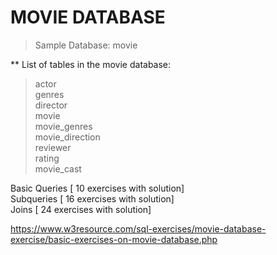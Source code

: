 # MOVIE DATABASE 

> Sample Database: movie

** List of tables in the movie database:

> actor<br/> 
> genres<br/>
> director<br/>
> movie<br/>
> movie_genres<br/>
> movie_direction<br/>
> reviewer<br/>
> rating<br/>
> movie_cast<br/>

Basic Queries [ 10 exercises with solution] <br/>
Subqueries [ 16 exercises with solution] <br/>
Joins [ 24 exercises with solution] <br/>


https://www.w3resource.com/sql-exercises/movie-database-exercise/basic-exercises-on-movie-database.php
